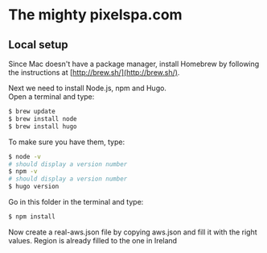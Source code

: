 # The mighty pixelspa.com

## Local setup
Since Mac doesn't have a package manager, install Homebrew by following the instructions at [http://brew.sh/](http://brew.sh/).

Next we need to install Node.js, npm and Hugo.  
Open a terminal and type:

```bash
$ brew update
$ brew install node
$ brew install hugo
```

To make sure you have them, type:

```bash
$ node -v
# should display a version number
$ npm -v
# should display a version number
$ hugo version
```

Go in this folder in the terminal and type:

```bash
$ npm install
```

Now create a real-aws.json file by copying aws.json and fill it with the right values.
Region is already filled to the one in Ireland

